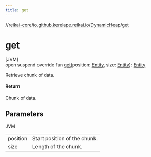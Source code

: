 ```yaml
---
title: get
---
```

//[reikai-core](../../../index.html)/[io.github.kerelape.reikai.io](../index.html)/[DynamicHeap](index.html)/[get](get.html)



# get



[JVM]\
open suspend override fun [get](get.html)(position: [Entity](../../io.github.kerelape.reikai/-entity/index.html), size: [Entity](../../io.github.kerelape.reikai/-entity/index.html)): [Entity](../../io.github.kerelape.reikai/-entity/index.html)



Retrieve chunk of data.



#### Return



Chunk of data.



## Parameters


JVM

| | |
|---|---|
| position | Start position of the chunk. |
| size | Length of the chunk. |




